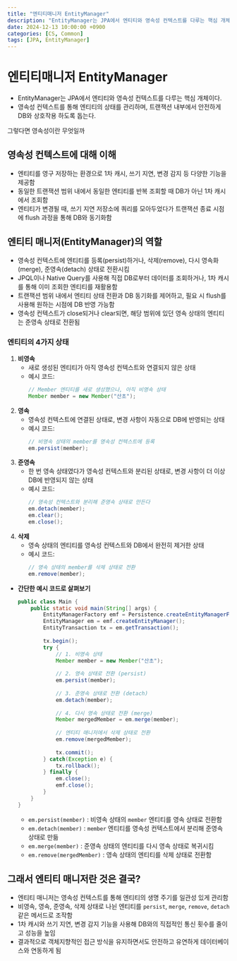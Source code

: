 ```yaml
---
title: "엔티티매니저 EntityManager"
description: "EntityManager는 JPA에서 엔티티와 영속성 컨텍스트를 다루는 핵심 개체"
date: 2024-12-13 10:00:00 +0900
categories: [CS, Common]
tags: [JPA, EntityManager]
---
```


# 엔티티매니저 EntityManager
- EntityManager는 JPA에서 엔티티와 영속성 컨텍스트를 다루는 핵심 개체이다.
- 영속성 컨텍스트를 통해 엔티티의 상태를 관리하며, 트랜잭션 내부에서 안전하게 DB와 상호작용 하도록 돕는다.

그렇다면 영속성이란 무엇일까

## 영속성 컨텍스트에 대해 이해
  - 엔티티를 영구 저장하는 환경으로 1차 캐시, 쓰기 지연, 변경 감지 등 다양한 기능을 제공함  
  - 동일한 트랜잭션 범위 내에서 동일한 엔티티를 반복 조회할 때 DB가 아닌 1차 캐시에서 조회함  
  - 엔티티가 변경될 때, 쓰기 지연 저장소에 쿼리를 모아두었다가 트랜잭션 종료 시점에 flush 과정을 통해 DB와 동기화함  

## 엔티티 매니저(EntityManager)의 역할 
  - 영속성 컨텍스트에 엔티티를 등록(persist)하거나, 삭제(remove), 다시 영속화(merge), 준영속(detach) 상태로 전환시킴  
  - JPQL이나 Native Query를 사용해 직접 DB로부터 데이터를 조회하거나, 1차 캐시를 통해 이미 조회한 엔티티를 재활용함  
  - 트랜잭션 범위 내에서 엔티티 상태 전환과 DB 동기화를 제어하고, 필요 시 flush를 사용해 원하는 시점에 DB 반영 가능함  
  - 영속성 컨텍스트가 close되거나 clear되면, 해당 범위에 있던 영속 상태의 엔티티는 준영속 상태로 전환됨  

### 엔티티의 4가지 상태
  1. **비영속**  
     - 새로 생성된 엔티티가 아직 영속성 컨텍스트와 연결되지 않은 상태  
     - 예시 코드:  
       ```java
       // Member 엔티티를 새로 생성했으나, 아직 비영속 상태
       Member member = new Member("산초");
       ```
  2. **영속**  
     - 영속성 컨텍스트에 연결된 상태로, 변경 사항이 자동으로 DB에 반영되는 상태  
     - 예시 코드:  
       ```java
       // 비영속 상태의 member를 영속성 컨텍스트에 등록
       em.persist(member);
       ```
  3. **준영속**  
     - 한 번 영속 상태였다가 영속성 컨텍스트와 분리된 상태로, 변경 사항이 더 이상 DB에 반영되지 않는 상태  
     - 예시 코드:  
       ```java
       // 영속성 컨텍스트와 분리해 준영속 상태로 만든다
       em.detach(member);
       em.clear(); 
       em.close(); 
       ```
  4. **삭제**  
     - 영속 상태의 엔티티를 영속성 컨텍스트와 DB에서 완전히 제거한 상태  
     - 예시 코드:  
       ```java
       // 영속 상태의 member를 삭제 상태로 전환
       em.remove(member);
       ```  

- **간단한 예시 코드로 살펴보기**  
  ```java
  public class Main {
      public static void main(String[] args) {
          EntityManagerFactory emf = Persistence.createEntityManagerFactory("example-unit");
          EntityManager em = emf.createEntityManager();
          EntityTransaction tx = em.getTransaction();
          
          tx.begin();
          try {
              // 1. 비영속 상태
              Member member = new Member("산초");
              
              // 2. 영속 상태로 전환 (persist)
              em.persist(member);
              
              // 3. 준영속 상태로 전환 (detach)
              em.detach(member);
              
              // 4. 다시 영속 상태로 전환 (merge)
              Member mergedMember = em.merge(member);
              
              // 엔티티 매니저에서 삭제 상태로 전환
              em.remove(mergedMember);
              
              tx.commit();
          } catch(Exception e) {
              tx.rollback();
          } finally {
              em.close();
              emf.close();
          }
      }
  }
  ```
  - `em.persist(member)` : 비영속 상태의 `member` 엔티티를 영속 상태로 전환함  
  - `em.detach(member)` : `member` 엔티티를 영속성 컨텍스트에서 분리해 준영속 상태로 만듦  
  - `em.merge(member)` : 준영속 상태의 엔티티를 다시 영속 상태로 복귀시킴  
  - `em.remove(mergedMember)` : 영속 상태의 엔티티를 삭제 상태로 전환함  

## 그래서 엔티티 매니저란 것은 결국?  
  - 엔티티 매니저는 영속성 컨텍스트를 통해 엔티티의 생명 주기를 일관성 있게 관리함  
  - 비영속, 영속, 준영속, 삭제 상태로 나뉜 엔티티를 `persist`, `merge`, `remove`, `detach` 같은 메서드로 조작함  
  - 1차 캐시와 쓰기 지연, 변경 감지 기능을 사용해 DB와의 직접적인 통신 횟수를 줄이고 성능을 높임  
  - 결과적으로 객체지향적인 접근 방식을 유지하면서도 안전하고 유연하게 데이터베이스와 연동하게 됨